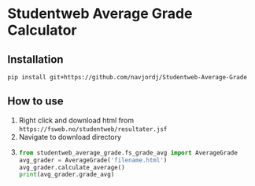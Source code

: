 # Studentweb Average Grade Calculator

## Installation
`pip install git+https://github.com/navjordj/Studentweb-Average-Grade`

## How to use
1. Right click and download html from `https://fsweb.no/studentweb/resultater.jsf`
2. Navigate to download directory
3. ```python
   from studentweb_average_grade.fs_grade_avg import AverageGrade
   avg_grader = AverageGrade('filename.html')
   avg_grader.calculate_average()
   print(avg_grader.grade_avg)
   ```
